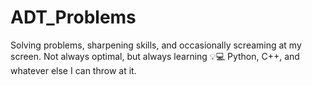 # ADT_Problems
Solving problems, sharpening skills, and occasionally screaming at my screen.
Not always optimal, but always learning 💡💻
Python, C++, and whatever else I can throw at it.
